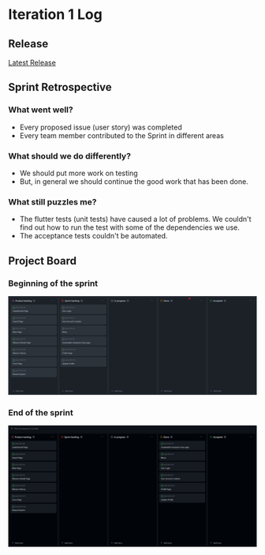 # Iteration 1 Log

## Release

[Latest Release](https://github.com/FEUP-LEIC-ES-2023-24/2LEIC10T2/releases/tag/v0.1.0-Sprint1)

## Sprint Retrospective

### What went well?
- Every proposed issue (user story) was completed
- Every team member contributed to the Sprint in different areas

### What should we do differently?

- We should put more work on testing
- But, in general we should continue the good work that has been done.

### What still puzzles me?

- The flutter tests (unit tests) have caused a lot of problems. We couldn't find out how to run the test with some of the dependencies we use.
- The acceptance tests couldn't be automated.

## Project Board

### Beginning of the sprint

![Iteration Board 1 Beginning](images/boardscreenshots/iteration1BoardBegin.png)

### End of the sprint

![Iteration Board 1 End](images/boardscreenshots/iteration1BoardEnd.png)
